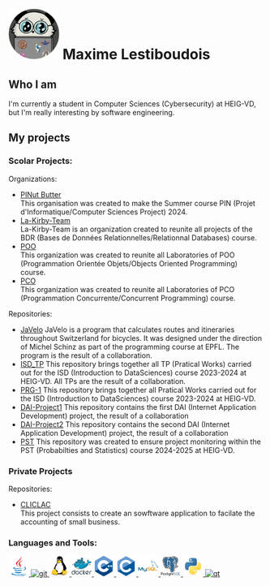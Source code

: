 <h1> <img src="panda-IC_rond.png" alt="panda" width="100" height="100"/> Maxime Lestiboudois </h1>

## Who I am
I'm currently a student in Computer Sciences (Cybersecurity) at HEIG-VD, but I'm really interesting by software engineering. 

## My projects
### Scolar Projects:
Organizations:
- [PINut Butter](https://github.com/PIN-Groupe-4)<br/>
This organisation was created to make the Summer course PIN (Projet d'Informatique/Computer Sciences Project) 2024.
- [La-Kirby-Team](https://github.com/La-Kirby-Team)<br/>
La-Kirby-Team is an organization created to reunite all projects of the BDR (Bases de Données Relationnelles/Relationnal Databases) course. 
- [POO](https://github.com/POO-Lestiboudois-Parisod)<br/>
This organization was created to reunite all Laboratories of POO (Programmation Orientée Objets/Objects Oriented Programming) course.
- [PCO](https://github.com/PCO24MaximeTristan)<br/>
This organization was created to reunite all Laboratories of PCO (Programmation Concurrente/Concurrent Programming) course.

Repositories:
- [JaVelo](https://github.com/MaximeLesti/JaVelo)
JaVelo is a program that calculates routes and itineraries throughout Switzerland for bicycles. It was designed under the direction of Michel Schinz as part of the programming course at EPFL. The program is the result of a collaboration.
- [ISD_TP](https://github.com/MaximeLesti/ISD_TP)
This repository brings together all TP (Pratical Works) carried out for the ISD (Introduction to DataSciences) course 2023-2024 at HEIG-VD. All TPs are the result of a collaboration.
- [PRG-1](https://github.com/MaximeLesti/PRG-1)
This repository brings together all Pratical Works carried out for the ISD (Introduction to DataSciences) course 2023-2024 at HEIG-VD.
- [DAI-Project1](https://github.com/Nat004499/Dai-Project-1)
This repository contains the first DAI (Internet Application Development) project, the result of a collaboration
- [DAI-Project2](https://github.com/MaximeLesti/DAI-Project2)
This repository contains the second DAI (Internet Application Development) project, the result of a collaboration
- [PST](https://github.com/MaximeLesti/R-Project)
This repository was created to ensure project monitoring within the PST (Probabilties and Statistics) course 2024-2025 at HEIG-VD.

### Private Projects
Repositories:
- [CLICLAC]()<br/>
This project consists to create an sowftware application to facilate the accounting of small business.
 


<h3 align="left">Languages and Tools:</h3>
<p align="left"> 
 <a href="https://www.java.com" target="_blank" rel="noreferrer"> <img src="https://raw.githubusercontent.com/devicons/devicon/master/icons/java/java-original.svg" alt="java" width="40" height="40"/> </a> 
 <a href="https://git-scm.com/" target="_blank" rel="noreferrer"> <img src="https://www.vectorlogo.zone/logos/git-scm/git-scm-icon.svg" alt="git" width="40" height="40"/> </a> 
 <a href="https://www.linux.org/" target="_blank" rel="noreferrer"> <img src="https://raw.githubusercontent.com/devicons/devicon/master/icons/linux/linux-original.svg" alt="linux" width="40" height="40"/> </a> 
 <a href="https://www.docker.com/" target="_blank" rel="noreferrer"> <img src="https://raw.githubusercontent.com/devicons/devicon/master/icons/docker/docker-original-wordmark.svg" alt="docker" width="40" height="40"/> </a> 
  <a href="https://www.w3schools.com/cpp/" target="_blank" rel="noreferrer"> <img src="https://raw.githubusercontent.com/devicons/devicon/master/icons/cplusplus/cplusplus-original.svg" alt="cplusplus" width="40" height="40"/> </a> 
<a href="https://www.cprogramming.com/" target="_blank" rel="noreferrer"> <img src="https://raw.githubusercontent.com/devicons/devicon/master/icons/c/c-original.svg" alt="c" width="40" height="40"/> </a> 
 <a href="https://www.mysql.com/" target="_blank" rel="noreferrer"> <img src="https://raw.githubusercontent.com/devicons/devicon/master/icons/mysql/mysql-original-wordmark.svg" alt="mysql" width="40" height="40"/> </a> 
 <a href="https://www.postgresql.org" target="_blank" rel="noreferrer"> <img src="https://raw.githubusercontent.com/devicons/devicon/master/icons/postgresql/postgresql-original-wordmark.svg" alt="postgresql" width="40" height="40"/> </a> <a href="https://www.python.org" target="_blank" rel="noreferrer"> <img src="https://raw.githubusercontent.com/devicons/devicon/master/icons/python/python-original.svg" alt="python" width="40" height="40"/> </a> 
 <a href="https://www.qt.io/" target="_blank" rel="noreferrer"> <img src="https://upload.wikimedia.org/wikipedia/commons/0/0b/Qt_logo_2016.svg" alt="qt" width="40" height="40"/> </a> 
</p>
